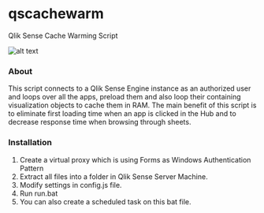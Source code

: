 # qscachewarm
Qlik Sense Cache Warming Script

![alt text](https://github.com/nicefella/qscachewarm/cw.png "Qlik Sense Cache Warming Preload Script")

### About
This script connects to a Qlik Sense Engine instance as an authorized user and loops over all the apps, preload them and also loop their containing visualization objects to cache them in RAM.
The main benefit of this script is to eliminate first loading time when an app is clicked in the Hub and to decrease response time when browsing through sheets.

### Installation
1. Create a virtual proxy which is using Forms as Windows Authentication Pattern
2. Extract all files into a folder in Qlik Sense Server Machine.
3. Modify settings in config.js file.
4. Run run.bat
5. You can also create a scheduled task on this bat file.

